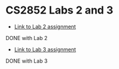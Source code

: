 # CS2852 Labs 2 and 3

* [Link to Lab 2 assignment](https://csse.msoe.us/cs2852/lab2)
  
DONE with Lab 2
* [Link to Lab 3 assignment](https://csse.msoe.us/cs2852/lab3)

DONE with Lab 3
